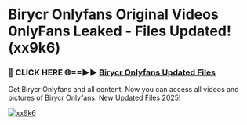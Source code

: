 # Birycr Onlyfans Original Videos 0nlyFans Leaked - Files Updated! (xx9k6)

<h3>🔴 CLICK HERE 🌐==►► <a href="https://tinyurl.com/ehrbuxhb" rel="nofollow">Birycr Onlyfans Updated Files</a></h3>

Get Birycr Onlyfans and all content. Now you can access all videos and pictures of Birycr Onlyfans. New Updated Files 2025!

[![xx9k6](https://i.imgur.com/lVYEuWS.gif)](https://tinyurl.com/ehrbuxhb)
